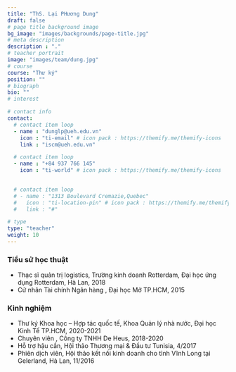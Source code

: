 ```yaml
---
title: "ThS. Lại PHương Dung"
draft: false
# page title background image
bg_image: "images/backgrounds/page-title.jpg"
# meta description
description : "."
# teacher portrait
image: "images/team/dung.jpg"
# course
course: "Thư ký"
position: ""
# biograph
bio: ""
# interest

# contact info
contact:
  # contact item loop
  - name : "dunglp@ueh.edu.vn"
    icon : "ti-email" # icon pack : https://themify.me/themify-icons
    link : "iscm@ueh.edu.vn"

  # contact item loop
  - name : "+84 937 766 145"
    icon : "ti-world" # icon pack : https://themify.me/themify-icons
  

  # contact item loop
  # - name : "1313 Boulevard Cremazie,Quebec"
  #   icon : "ti-location-pin" # icon pack : https://themify.me/themify-icons
  #   link : "#"

# type
type: "teacher"
weight: 10
---
```


### Tiểu sử học thuật
* Thạc sĩ quản trị logistics, Trường kinh doanh Rotterdam, Đại học ứng dụng Rotterdam, Hà Lan, 2018
* Cử nhân Tài chính Ngân hàng , Đại học Mở TP.HCM, 2015

### Kinh nghiệm
* Thư ký Khoa học – Hợp tác quốc tế, Khoa Quản lý nhà nước, Đại học Kinh Tế TP.HCM, 2020-2021
* Chuyên viên , Công ty TNHH De Heus, 2018-2020
* Hỗ trợ hậu cần, Hội thảo Thương mại & Đầu tư Tunisia, 4/2017
* Phiên dịch viên, Hội thảo kết nối kinh doanh cho tỉnh Vĩnh Long tại Gelerland, Hà Lan, 11/2016

